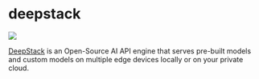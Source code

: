 deepstack
=========

![](https://deepquest.sfo2.digitaloceanspaces.com/deepstackcc/static/img/deepstacklogo.png)

[DeepStack][1] is an Open-Source AI API engine that serves pre-built models and
custom models on multiple edge devices locally or on your private cloud.

[1]: https://deepstack.cc/
